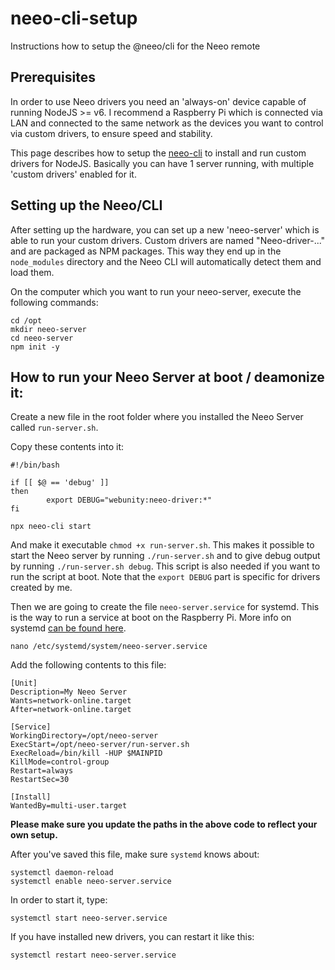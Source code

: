 # neeo-cli-setup
Instructions how to setup the @neeo/cli for the Neeo remote

## Prerequisites
In order to use Neeo drivers you need an 'always-on' device capable of running NodeJS >= v6. I recommend a Raspberry Pi which is connected via LAN and connected to the same network as the devices you want to control via custom drivers, to ensure speed and stability.

This page describes how to setup the [neeo-cli](https://github.com/NEEOInc/neeo-sdk-toolkit/tree/master/cli) to install and run custom drivers for NodeJS. Basically you can have 1 server running, with multiple 'custom drivers' enabled for it.

## Setting up the Neeo/CLI
After setting up the hardware, you can set up a new 'neeo-server' which is able to run your custom drivers. Custom drivers are named "Neeo-driver-..." and are packaged as NPM packages. This way they end up in the `node_modules` directory and the Neeo CLI will automatically detect them and load them.

On the computer which you want to run your neeo-server, execute the following commands:
```
cd /opt
mkdir neeo-server
cd neeo-server
npm init -y
```

## How to run your Neeo Server at boot / deamonize it:
Create a new file in the root folder where you installed the Neeo Server called `run-server.sh`.

Copy these contents into it:
```
#!/bin/bash

if [[ $@ == 'debug' ]]
then
        export DEBUG="webunity:neeo-driver:*"
fi

npx neeo-cli start
```

And make it executable `chmod +x run-server.sh`. This makes it possible to start the Neeo server by running `./run-server.sh` and to give debug output by running `./run-server.sh debug`. This script is also needed if you want to run the script at boot. Note that the `export DEBUG` part is specific for drivers created by me.

Then we are going to create the file `neeo-server.service` for systemd. This is the way to run a service at boot on the Raspberry Pi. More info on systemd [can be found here](https://www.digitalocean.com/community/tutorials/how-to-use-systemctl-to-manage-systemd-services-and-units).

```
nano /etc/systemd/system/neeo-server.service
```

Add the following contents to this file:
```
[Unit]
Description=My Neeo Server
Wants=network-online.target
After=network-online.target

[Service]
WorkingDirectory=/opt/neeo-server
ExecStart=/opt/neeo-server/run-server.sh
ExecReload=/bin/kill -HUP $MAINPID
KillMode=control-group
Restart=always
RestartSec=30

[Install]
WantedBy=multi-user.target
```

**Please make sure you update the paths in the above code to reflect your own setup.**

After you've saved this file, make sure `systemd` knows about:

```
systemctl daemon-reload
systemctl enable neeo-server.service
```

In order to start it, type:
```
systemctl start neeo-server.service
```

If you have installed new drivers, you can restart it like this:
```
systemctl restart neeo-server.service
```
